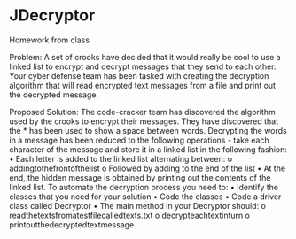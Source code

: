 # JDecryptor
Homework from class

Problem:
A set of crooks have decided that it would really be cool to use a linked list to encrypt and decrypt messages that they send to each other. Your cyber defense team has been tasked with creating the decryption algorithm that will read encrypted text messages from a file and print out the decrypted message.

Proposed Solution:
The code-cracker team has discovered the algorithm used by the crooks to encrypt their messages.
They have discovered that the * has been used to show a space between words. Decrypting the words in a message has been reduced to the following operations - take each character of the message and store it in a linked list in the following fashion:
• Each letter is added to the linked list alternating between: o addingtothefrontofthelist
o Followed by adding to the end of the list
• At the end, the hidden message is obtained by printing out the contents of the linked list. To automate the decryption process you need to:
• Identify the classes that you need for your solution
• Code the classes
• Code a driver class called Decryptor
• The main method in your Decryptor should:
o readthetextsfromatestfilecalledtexts.txt o decrypteachtextinturn
o printoutthedecryptedtextmessage
